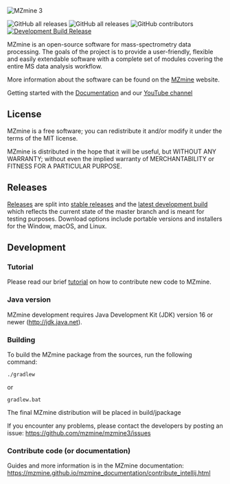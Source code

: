 ![MZmine 3](logo/MZmine_logo_RGB.png)

![GitHub all releases](https://img.shields.io/github/downloads/mzmine/mzmine3/total)
![GitHub all releases](https://img.shields.io/github/downloads/mzmine/mzmine3/latest/total)
![GitHub contributors](https://img.shields.io/github/contributors/mzmine/mzmine3)
[![Development Build Release](https://github.com/mzmine/mzmine3/actions/workflows/dev_build_release.yml/badge.svg)](https://github.com/mzmine/mzmine3/actions/workflows/dev_build_release.yml)


MZmine is an open-source software for mass-spectrometry data processing. The goals of the project is
to provide a user-friendly, flexible and easily extendable software with a complete set of modules
covering the entire MS data analysis workflow.

More information about the software can be found on the [MZmine](http://mzmine.github.io) website.

Getting started with the [Documentation](https://mzmine.github.io/mzmine_documentation/index.html) and our [YouTube channel](https://www.youtube.com/@mzmineproject/playlists?view=1&sort=lad&flow=grid)

## License

MZmine is a free software; you can redistribute it and/or modify it under the terms of the MIT license.

MZmine is distributed in the hope that it will be useful, but WITHOUT ANY WARRANTY; without even the
implied warranty of MERCHANTABILITY or FITNESS FOR A PARTICULAR PURPOSE.

## Releases

[Releases](https://github.com/mzmine/mzmine3/releases?q=&expanded=true) are split into [stable releases](https://github.com/mzmine/mzmine3/releases/latest)
and
the [latest development build](https://github.com/mzmine/mzmine3/releases/tag/Development-release)
which reflects the current state of the master branch and is meant for testing purposes. Download
options include portable versions and installers for the Window, macOS, and Linux.

## Development

### Tutorial

Please read our brief [tutorial](http://mzmine.github.io/development.html) on how to contribute new
code to MZmine.

### Java version

MZmine development requires Java Development Kit (JDK) version 16 or newer (http://jdk.java.net).

### Building

To build the MZmine package from the sources, run the following command:

    ./gradlew

or

    gradlew.bat

The final MZmine distribution will be placed in build/jpackage

If you encounter any problems, please contact the developers by posting an issue:
https://github.com/mzmine/mzmine3/issues

### Contribute code (or documentation)
Guides and more information is in the MZmine documentation:
https://mzmine.github.io/mzmine_documentation/contribute_intellij.html
